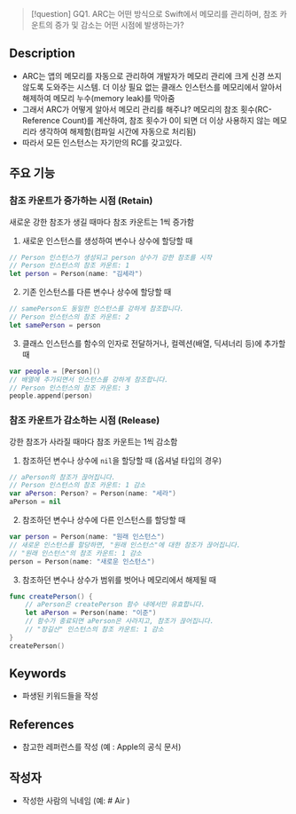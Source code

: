 >[!question]
>GQ1. ARC는 어떤 방식으로 Swift에서 메모리를 관리하며, 참조 카운트의 증가 및 감소는 어떤 시점에 발생하는가?

## Description
- ARC는 앱의 메모리를 자동으로 관리하여 개발자가 메모리 관리에 크게 신경 쓰지 않도록 도와주는 시스템. 더 이상 필요 없는 클래스 인스턴스를 메모리에서 알아서 해제하여 메모리 누수(memory leak)를 막아줌
- 그래서 ARC가 어떻게 알아서 메모리 관리를 해주냐? 메모리의 참조 횟수(RC-Reference Count)를 계산하여, 참조 횟수가 0이 되면 더 이상 사용하지 않는 메모리라 생각하여 해제함(컴파일 시간에 자동으로 처리됨)
- 따라서 모든 인스턴스는 자기만의 RC를 갖고있다. 


## 주요 기능
### 참조 카운트가 증가하는 시점 (Retain)
새로운 강한 참조가 생길 때마다 참조 카운트는 1씩 증가함

1. 새로운 인스턴스를 생성하여 변수나 상수에 할당할 때
```swift
// Person 인스턴스가 생성되고 person 상수가 강한 참조를 시작
// Person 인스턴스의 참조 카운트: 1
let person = Person(name: "김세라")
```

2. 기존 인스턴스를 다른 변수나 상수에 할당할 때 
```swift
// samePerson도 동일한 인스턴스를 강하게 참조합니다.
// Person 인스턴스의 참조 카운트: 2
let samePerson = person
```

3. 클래스 인스턴스를 함수의 인자로 전달하거나, 컬렉션(배열, 딕셔너리 등)에 추가할 때
```swift
var people = [Person]()
// 배열에 추가되면서 인스턴스를 강하게 참조합니다.
// Person 인스턴스의 참조 카운트: 3
people.append(person)
```

### 참조 카운트가 감소하는 시점 (Release)
강한 참조가 사라질 때마다 참조 카운트는 1씩 감소함
1. 참조하던 변수나 상수에 `nil`을 할당할 때 (옵셔널 타입의 경우)
```swift
// aPerson의 참조가 끊어집니다.
// Person 인스턴스의 참조 카운트: 1 감소
var aPerson: Person? = Person(name: "세라")
aPerson = nil
```

2. 참조하던 변수나 상수에 다른 인스턴스를 할당할 때
```swift
var person = Person(name: "원래 인스턴스")
// 새로운 인스턴스를 할당하면, "원래 인스턴스"에 대한 참조가 끊어집니다.
// "원래 인스턴스"의 참조 카운트: 1 감소
person = Person(name: "새로운 인스턴스")
```

3. 참조하던 변수나 상수가 범위를 벗어나 메모리에서 해제될 때
```swift
func createPerson() {
    // aPerson은 createPerson 함수 내에서만 유효합니다.
    let aPerson = Person(name: "이준")
    // 함수가 종료되면 aPerson은 사라지고, 참조가 끊어집니다.
    // "장길산" 인스턴스의 참조 카운트: 1 감소
}
createPerson()
```
## Keywords
+ 파생된 키워드들을 작성

## References
- 참고한 레퍼런스를 작성 (예 : Apple의 공식 문서)

## 작성자
- 작성한 사람의 닉네임 (예: # Air )